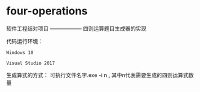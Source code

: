 # four-operations
软件工程结对项目 —————— 四则运算题目生成器的实现

代码运行环境：

    Windows 10
  
    Visual Studio 2017
  
生成算式的方式： 可执行文件名字.exe -i n , 其中n代表需要生成的四则运算式数量
